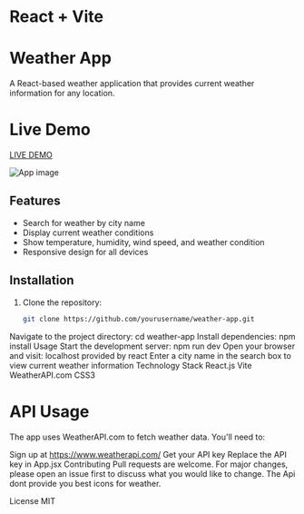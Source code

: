 # React + Vite
# Weather App

A React-based weather application that provides current weather information for any location.

# Live Demo  
[ LIVE DEMO ](https://67b4cd568df769191bcb92dd--himyweather.netlify.app/)


![App image](https://res.cloudinary.com/davovg4nm/image/upload/f_auto,q_auto/suujb1nzgxdaf5u2lmuj)


## Features
- Search for weather by city name
- Display current weather conditions
- Show temperature, humidity, wind speed, and weather condition
- Responsive design for all devices

## Installation
1. Clone the repository:
   ```bash
   git clone https://github.com/yourusername/weather-app.git
Navigate to the project directory:
cd weather-app
Install dependencies:
npm install
Usage
Start the development server:
npm run dev
Open your browser and visit:
localhost provided by react
Enter a city name in the search box to view current weather information
Technology Stack
React.js
Vite
WeatherAPI.com
CSS3

# API Usage
The app uses WeatherAPI.com to fetch weather data. You'll need to:

Sign up at https://www.weatherapi.com/
Get your API key
Replace the API key in App.jsx
Contributing
Pull requests are welcome. For major changes, please open an issue first to discuss what you would like to change.
The Api dont provide you best icons for weather.

License
MIT

